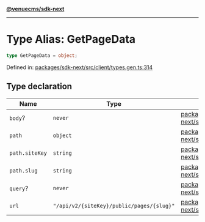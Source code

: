 [**@venuecms/sdk-next**](../Index.md)

***

# Type Alias: GetPageData

```ts
type GetPageData = object;
```

Defined in: [packages/sdk-next/src/client/types.gen.ts:314](https://github.com/venuecms/sdk/blob/827e1eaa472dae7093291e9dcf3855760c75d0d4/packages/sdk-next/src/client/types.gen.ts#L314)

## Type declaration

| Name | Type | Defined in |
| ------ | ------ | ------ |
| <a id="body"></a> `body`? | `never` | [packages/sdk-next/src/client/types.gen.ts:315](https://github.com/venuecms/sdk/blob/827e1eaa472dae7093291e9dcf3855760c75d0d4/packages/sdk-next/src/client/types.gen.ts#L315) |
| <a id="path"></a> `path` | `object` | [packages/sdk-next/src/client/types.gen.ts:316](https://github.com/venuecms/sdk/blob/827e1eaa472dae7093291e9dcf3855760c75d0d4/packages/sdk-next/src/client/types.gen.ts#L316) |
| `path.siteKey` | `string` | [packages/sdk-next/src/client/types.gen.ts:317](https://github.com/venuecms/sdk/blob/827e1eaa472dae7093291e9dcf3855760c75d0d4/packages/sdk-next/src/client/types.gen.ts#L317) |
| `path.slug` | `string` | [packages/sdk-next/src/client/types.gen.ts:318](https://github.com/venuecms/sdk/blob/827e1eaa472dae7093291e9dcf3855760c75d0d4/packages/sdk-next/src/client/types.gen.ts#L318) |
| <a id="query"></a> `query`? | `never` | [packages/sdk-next/src/client/types.gen.ts:320](https://github.com/venuecms/sdk/blob/827e1eaa472dae7093291e9dcf3855760c75d0d4/packages/sdk-next/src/client/types.gen.ts#L320) |
| <a id="url"></a> `url` | `"/api/v2/{siteKey}/public/pages/{slug}"` | [packages/sdk-next/src/client/types.gen.ts:321](https://github.com/venuecms/sdk/blob/827e1eaa472dae7093291e9dcf3855760c75d0d4/packages/sdk-next/src/client/types.gen.ts#L321) |
